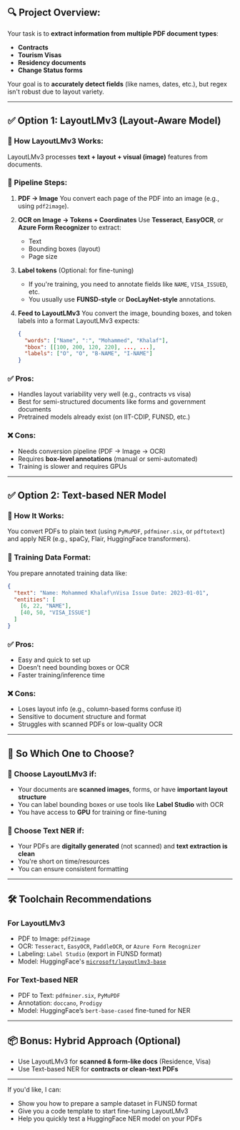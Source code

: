 ## 🔍 Project Overview:

Your task is to **extract information from multiple PDF document types**:

* **Contracts**
* **Tourism Visas**
* **Residency documents**
* **Change Status forms**

Your goal is to **accurately detect fields** (like names, dates, etc.), but regex isn't robust due to layout variety.

---

## ✅ Option 1: **LayoutLMv3 (Layout-Aware Model)**

### 🔧 How LayoutLMv3 Works:

LayoutLMv3 processes **text + layout + visual (image)** features from documents.

### 📌 Pipeline Steps:

1. **PDF → Image**
   You convert each page of the PDF into an image (e.g., using `pdf2image`).
2. **OCR on Image → Tokens + Coordinates**
   Use **Tesseract**, **EasyOCR**, or **Azure Form Recognizer** to extract:

   * Text
   * Bounding boxes (layout)
   * Page size
3. **Label tokens** (Optional: for fine-tuning)

   * If you're training, you need to annotate fields like `NAME`, `VISA_ISSUED`, etc.
   * You usually use **FUNSD-style** or **DocLayNet-style** annotations.
4. **Feed to LayoutLMv3**
   You convert the image, bounding boxes, and token labels into a format LayoutLMv3 expects:

   ```json
   {
     "words": ["Name", ":", "Mohammed", "Khalaf"],
     "bbox": [[100, 200, 120, 220], ..., ...],
     "labels": ["O", "O", "B-NAME", "I-NAME"]
   }
   ```

### ✅ Pros:

* Handles layout variability very well (e.g., contracts vs visa)
* Best for semi-structured documents like forms and government documents
* Pretrained models already exist (on IIT-CDIP, FUNSD, etc.)

### ❌ Cons:

* Needs conversion pipeline (PDF → Image → OCR)
* Requires **box-level annotations** (manual or semi-automated)
* Training is slower and requires GPUs

---

## ✅ Option 2: **Text-based NER Model**

### 🔧 How It Works:

You convert PDFs to plain text (using `PyMuPDF`, `pdfminer.six`, or `pdftotext`) and apply NER (e.g., spaCy, Flair, HuggingFace transformers).

### 🧠 Training Data Format:

You prepare annotated training data like:

```json
{
  "text": "Name: Mohammed Khalaf\nVisa Issue Date: 2023-01-01",
  "entities": [
    [6, 22, "NAME"],
    [40, 50, "VISA_ISSUE"]
  ]
}
```

### ✅ Pros:

* Easy and quick to set up
* Doesn’t need bounding boxes or OCR
* Faster training/inference time

### ❌ Cons:

* Loses layout info (e.g., column-based forms confuse it)
* Sensitive to document structure and format
* Struggles with scanned PDFs or low-quality OCR

---

## 🤔 So Which One to Choose?

### 🔽 Choose **LayoutLMv3** if:

* Your documents are **scanned images**, forms, or have **important layout structure**
* You can label bounding boxes or use tools like **Label Studio** with OCR
* You have access to **GPU** for training or fine-tuning

### 🔽 Choose **Text NER** if:

* Your PDFs are **digitally generated** (not scanned) and **text extraction is clean**
* You're short on time/resources
* You can ensure consistent formatting

---

## 🛠️ Toolchain Recommendations

### For LayoutLMv3

* PDF to Image: `pdf2image`
* OCR: `Tesseract`, `EasyOCR`, `PaddleOCR`, or `Azure Form Recognizer`
* Labeling: `Label Studio` (export in FUNSD format)
* Model: HuggingFace's [`microsoft/layoutlmv3-base`](https://huggingface.co/microsoft/layoutlmv3-base)

### For Text-based NER

* PDF to Text: `pdfminer.six`, `PyMuPDF`
* Annotation: `doccano`, `Prodigy`
* Model: HuggingFace’s `bert-base-cased` fine-tuned for NER

---

## 📦 Bonus: Hybrid Approach (Optional)

* Use LayoutLMv3 for **scanned & form-like docs** (Residence, Visa)
* Use Text-based NER for **contracts or clean-text PDFs**

---

If you'd like, I can:

* Show you how to prepare a sample dataset in FUNSD format
* Give you a code template to start fine-tuning LayoutLMv3
* Help you quickly test a HuggingFace NER model on your PDFs
